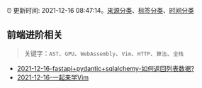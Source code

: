 :alarm_clock: 更新时间: 2021-12-16 08:47:14。[来源分类](../README.md)、[标签分类](../TAGS.md)、[时间分类](../TIMELINE.md)

## 前端进阶相关


> 关键字：`AST`、`GPU`、`WebAssembly`、`Vim`、`HTTP`、`算法`、`全栈`



- [2021-12-16-fastapi+pydantic+sqlalchemy-如何返回列表数据?](https://www.v2ex.com/t/822594) 
- [2021-12-16-一起来学Vim](https://toutiao.io/k/4u86jkw) 